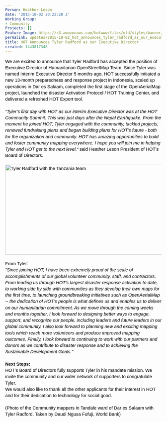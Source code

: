 ```yaml
---
Person: Heather Leson
date: '2015-10-02 20:22:28 Z'
Working Group:
- Community
Projects: []
Feature Image: https://s3.amazonaws.com/hotwww/files/old/styles/banner/public/Tyler+dar+2(1).jpg
permalink: updates/2015-10-02_hot_announces_tyler_radford_as_our_executive_director
title: HOT Announces Tyler Radford as our Executive Director
created: 1443817348
---
```

<p id="docs-internal-guid-299a18ea-2a09-1b90-1c9e-d88966490ff8" style="line-height: 1.38; margin-top: 0pt; margin-bottom: 0pt;" dir="ltr"><span style="font-size: 14.666666666666666px; font-family: Arial; color: #000000; background-color: transparent; font-weight: 400; font-style: normal; font-variant: normal; text-decoration: none; vertical-align: baseline;">We are excited to announce that Tyler Radford has accepted the position of Executive Director of Humanitarian OpenStreetMap Team. Since Tyler was named Interim Executive Director 5 months ago, HOT successfully initiated a new 13-month preparedness and response project in Indonesia, scaled up operations in Dar es Salaam, completed the first stage of the OpenAerialMap project, launched the disaster Activation Protocol / HOT Training Center, and delivered a refreshed HOT Export tool.</span></p><p style="line-height: 1.38; margin-top: 0pt; margin-bottom: 0pt;" dir="ltr">&nbsp;</p><p style="line-height: 1.38; margin-top: 0pt; margin-bottom: 0pt;" dir="ltr"><span style="font-size: 14.666666666666666px; font-family: Arial; color: #000000; background-color: transparent; font-weight: 400; font-style: normal; font-variant: normal; text-decoration: none; vertical-align: baseline;"><em>“Tyler’s first day with HOT as our interim Executive Director was at the HOT Community Summit. This was just days after the Nepal Earthquake. From the moment he joined HOT, Tyler engaged with the community, tackled projects, renewed fundraising plans and began building plans for HOT’s future - both for the organization and community. HOT has amazing opportunities to build and foster community mapping everywhere. I hope you will join me in helping Tyler and HOT get to the next level,“</em> said Heather Leson President of HOT’s Board of Directors. </span></p><p style="line-height: 1.38; margin-top: 0pt; margin-bottom: 0pt;" dir="ltr">&nbsp;</p><p style="line-height: 1.38; margin-top: 0pt; margin-bottom: 0pt;" dir="ltr"><span style="font-size: 14.666666666666666px; font-family: Arial; color: #000000; background-color: transparent; font-weight: 400; font-style: normal; font-variant: normal; text-decoration: none; vertical-align: baseline;"><img class="image-large" src="https://s3.amazonaws.com/hotwww/files/old/styles/large/public/Tyler%20dar%202%281%29.jpg?itok=UQ6zfMjD" alt="Tyler Radford with the Tanzania team" height="289" width="510"></span></p><p style="line-height: 1.38; margin-top: 0pt; margin-bottom: 0pt;" dir="ltr">&nbsp;</p><p style="line-height: 1.38; margin-top: 0pt; margin-bottom: 0pt;" dir="ltr"><span style="font-size: 14.666666666666666px; font-family: Arial; color: #000000; background-color: transparent; font-weight: 400; font-style: normal; font-variant: normal; text-decoration: none; vertical-align: baseline;">From Tyler:</span></p><p style="line-height: 1.38; margin-top: 0pt; margin-bottom: 0pt;" dir="ltr"><span style="font-size: 14.666666666666666px; font-family: Arial; color: #000000; background-color: transparent; font-weight: 400; font-style: normal; font-variant: normal; text-decoration: none; vertical-align: baseline;"><em>"Since joining HOT, I have been extremely proud of the scale of accomplishments of our global volunteer community, staff, and contractors. From leading us through HOT’s largest disaster response activation to date, to working side by side with communities as they develop their own maps for the first time, to launching groundbreaking initiatives such as OpenAerialMap -- the dedication of HOT’s people is what defines us and enables us to deliver on our humanitarian commitment. As we move through the coming weeks and months together, I look forward to designing better ways to engage, support, and recognize our people, including leaders and future leaders in our global community. I also look forward to planning new and exciting mapping tools which reach more volunteers and produce improved mapping outcomes. Finally, I look forward to continuing to work with our partners and donors as we contribute to disaster response and to achieving the Sustainable Development Goals."</em> <br></span></p><p style="line-height: 1.38; margin-top: 0pt; margin-bottom: 0pt;" dir="ltr">&nbsp;</p><p style="line-height: 1.38; margin-top: 0pt; margin-bottom: 0pt;" dir="ltr"><strong><span style="font-size: 14.6667px; font-family: Arial; color: #000000; background-color: transparent; font-style: normal; font-variant: normal; text-decoration: none; vertical-align: baseline;">Next Steps:</span></strong></p><p style="line-height: 1.38; margin-top: 0pt; margin-bottom: 0pt;" dir="ltr"><span style="font-size: 14.666666666666666px; font-family: Arial; color: #000000; background-color: transparent; font-weight: 400; font-style: normal; font-variant: normal; text-decoration: none; vertical-align: baseline;">HOT’s Board of Directors fully supports Tyler in his mandate mission. We invite the community and our wider network of supporters to congratulate Tyler. </span></p><p style="line-height: 1.38; margin-top: 0pt; margin-bottom: 0pt;" dir="ltr"><span style="font-size: 14.666666666666666px; font-family: Arial; color: #000000; background-color: transparent; font-weight: 400; font-style: normal; font-variant: normal; text-decoration: none; vertical-align: baseline;">We would also like to thank all the other applicants for their interest in HOT and for their dedication to technology for social good. </span></p><p style="line-height: 1.38; margin-top: 0pt; margin-bottom: 0pt;" dir="ltr">&nbsp;</p><p style="line-height: 1.38; margin-top: 0pt; margin-bottom: 0pt;" dir="ltr"><span style="font-size: 14.666666666666666px; font-family: Arial; color: #000000; background-color: transparent; font-weight: 400; font-style: normal; font-variant: normal; text-decoration: none; vertical-align: baseline;">(Photo of the Community mappers in Tandale ward of Dar es Salaam with Tyler Radford. Taken by Daudi Ngusa Fufuji, World Bank)</span></p>
